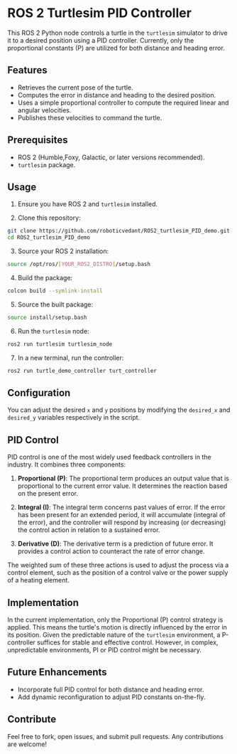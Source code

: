 # ROS 2 Turtlesim PID Controller

This ROS 2 Python node controls a turtle in the `turtlesim` simulator to drive it to a desired position using a PID controller. Currently, only the proportional constants (P) are utilized for both distance and heading error.

## Features

- Retrieves the current pose of the turtle.
- Computes the error in distance and heading to the desired position.
- Uses a simple proportional controller to compute the required linear and angular velocities.
- Publishes these velocities to command the turtle.

## Prerequisites

- ROS 2 (Humble,Foxy, Galactic, or later versions recommended).
- `turtlesim` package.

## Usage

1. Ensure you have ROS 2 and `turtlesim` installed.

2. Clone this repository:

```bash
git clone https://github.com/roboticvedant/ROS2_turtlesim_PID_demo.git
cd ROS2_turtlesim_PID_demo
```

3. Source your ROS 2 installation:

```bash
source /opt/ros/[YOUR_ROS2_DISTRO]/setup.bash
```

4. Build the package:

```bash
colcon build --symlink-install
```

5. Source the built package:

```bash
source install/setup.bash
```

6. Run the `turtlesim` node:

```bash
ros2 run turtlesim turtlesim_node
```

7. In a new terminal, run the controller:

```bash
ros2 run turtle_demo_controller turt_controller
```


## Configuration

You can adjust the desired `x` and `y` positions by modifying the `desired_x` and `desired_y` variables respectively in the script.

## PID Control

PID control is one of the most widely used feedback controllers in the industry. It combines three components:

1. **Proportional (P)**: The proportional term produces an output value that is proportional to the current error value. It determines the reaction based on the present error.

2. **Integral (I)**: The integral term concerns past values of error. If the error has been present for an extended period, it will accumulate (integral of the error), and the controller will respond by increasing (or decreasing) the control action in relation to a sustained error.

3. **Derivative (D)**: The derivative term is a prediction of future error. It provides a control action to counteract the rate of error change. 

The weighted sum of these three actions is used to adjust the process via a control element, such as the position of a control valve or the power supply of a heating element.

## Implementation

In the current implementation, only the Proportional (P) control strategy is applied. This means the turtle's motion is directly influenced by the error in its position. 
Given the predictable nature of the `turtlesim` environment, a P-controller suffices for stable and effective control. However, in complex, unpredictable environments, PI
or PID control might be necessary.

## Future Enhancements

- Incorporate full PID control for both distance and heading error.
- Add dynamic reconfiguration to adjust PID constants on-the-fly.

## Contribute

Feel free to fork, open issues, and submit pull requests. Any contributions are welcome!
